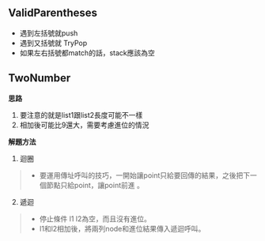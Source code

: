 ﻿ValidParentheses
---

* 遇到左括號就push  
* 遇到又括號就 TryPop  
* 如果左右括號都match的話，stack應該為空

TwoNumber
---

**思路**
1. 要注意的就是list1跟list2長度可能不一樣
2. 相加後可能比9還大，需要考慮進位的情況

**解題方法**
1. 迴圈   
> * 要運用傳址呼叫的技巧，一開始讓point只給要回傳的結果，之後把下一個節點只給point，讓point前進
>  。

2. 遞迴  
> * 停止條件 l1 l2為空，而且沒有進位。
> * l1和l2相加後，將兩列node和進位結果傳入遞迴呼叫。